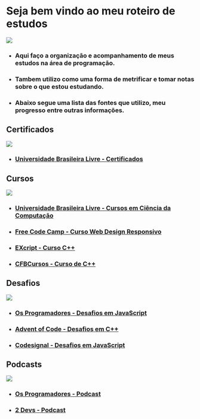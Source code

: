# Seja bem vindo ao meu roteiro de estudos

<img src="https://i.pinimg.com/originals/4c/9d/18/4c9d18133b0445378f8c8dadf82d382a.png">

- ### Aqui faço a organização e acompanhamento de meus estudos na área de programação.

- ### Tambem utilizo como uma forma de metrificar e tomar notas sobre o que estou estudando.

- ### Abaixo segue uma lista das fontes que utilizo, meu progresso entre outras informações.

## Certificados
<img src="https://i.pinimg.com/originals/dc/4b/24/dc4b24f1c2a110d7004d3317b948608f.png">
  
- ### [Universidade Brasileira Livre - Certificados](https://github.com/ValdineiJunior/roteiro-de-estudos/issues/51)

## Cursos
<img src="https://i.pinimg.com/originals/eb/71/c1/eb71c15c3c27eb6503e4ca41bf247a95.png">
  
- ### [Universidade Brasileira Livre  - Cursos em Ciência da Computação](https://github.com/ValdineiJunior/roteiro-de-estudos/issues/1)

- ### [Free Code Camp - Curso Web Design Responsivo](https://github.com/ValdineiJunior/roteiro-de-estudos/issues/2)

- ### [EXcript - Curso C++](https://github.com/ValdineiJunior/roteiro-de-estudos/issues/26)

- ### [CFBCursos - Curso de C++](https://github.com/ValdineiJunior/roteiro-de-estudos/issues/31)

## Desafios
<img src="https://i.pinimg.com/originals/1d/a4/d7/1da4d788716cfd18e196e0458fe89c60.png">

- ### [Os Programadores - Desafios em JavaScript](https://github.com/ValdineiJunior/roteiro-de-estudos/issues/3)

- ### [Advent of Code - Desafios em C++](https://github.com/ValdineiJunior/roteiro-de-estudos/issues/27)

- ### [Codesignal - Desafios em JavaScript](https://github.com/ValdineiJunior/roteiro-de-estudos/issues/40)
  
## Podcasts
<img src="https://i.pinimg.com/originals/87/50/c7/8750c7e6782538a67c39156fb5716054.png">

- ### [Os Programadores - Podcast](https://github.com/ValdineiJunior/roteiro-de-estudos/issues/6)
- ### [2 Devs - Podcast](https://github.com/ValdineiJunior/roteiro-de-estudos/issues/7)


